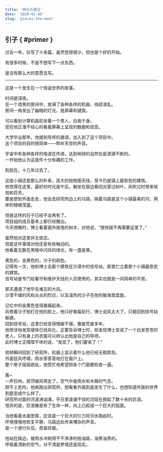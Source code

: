 ```yaml
---
title: '碎片の遇见'
date: '2020-01-06'
slug: 'pieces-the-meet'
---
```


## 引子 { #primer }

过去一年，仅写了十来篇，虽然觉得很少，但也是个好的开始。

有很多时候，不是不想写下一点东西。

是没有那么大的意愿去写。

---

这是一个发生在一个怪诞世界的故事。

时间是深夜。  
在一个漆黑的房间中，放满了各种各样的机器，线缆凌乱。  
房间一角发出了幽暗的灯光，是屏幕和键盘。

可以看到计算机面前坐着一个男人，白袍于身。  
现在他正漫不经心的看着屏幕上呈现的数据和信息。

大学毕业那年，他接到导师的邀请，加入到了这个项目中。  
这个项目的目的很简单——聆听天空的声音。

宇宙中有各种各样的电波在传递，达到地球的自然也是源源不断的。  
一开始他认为这是件十分有趣的工作。

到现在，十几年过去了。

这座小镇还是那么的朴素，高大的抛物面天线，至今仍是镇上最恢宏的建筑。  
他觉得在这里，最好的时光是午后，躺坐在窗边看阳光穿过树叶，风吹过时带来愉悦和芬芳。  
要是想到外面走走，他会去研究所边上的马路，隔着马路是这个小镇最美的河，两岸的植被茂盛。

但是这样的日子已经不会再有了。  
项目组的成员基本上都已经撤出。  
今天傍晚时，博士看着窗外摇曳的树木，对他说，“很快就不再需要这里了。”  

虽然他对这里并无依恋。  
但是这件事情对他还是有些触动的。  
他看着无数在黑暗中闪烁的绿光，有一盏是黄。

黄色的，金黄色的，沙子的颜色。  
记得有一次，他和博士去那个建筑在沙漠中的信号站，那里伫立着那个小镇最恢宏的建筑。  
信号站是专门给看守和维护天线的人员使用的，其实也就是一间简单的平房。

那天遭遇了他毕生难忘的大风。  
沙漠干燥的风和炎炎的烈日，以及温热的沙子在他的脑海里盘旋。

记忆中的金黄色变得暴躁起来。  
风卷着沙子拍打在他的脸上，他只好匍匐前行，博士说风太大了，只能回到信号站躲避。  
回到信号站，这里已经变得残破不堪，像是荒废多年。  
他惊讶地发现墙体已经风化，正要告诉博士时，却发现博士变成了一个白发苍苍的老人，只有身上的衣服可以辨认出他是自己的导师。  
此时博士正喋喋不休的说，“发现了，他们要来了！”

他转瞬间回到了研究所，机器上显示着什么他已经无暇顾及。  
外面狂风呼啸，雨水答答答地打在窗户上。  
整个房子摇摇欲坠，他慌忙地希望把各个门窗都检查一遍。

轰~  
一声巨响，房顶被风带走了，空气中是雨水和木屑的气息。  
顾不上危险，他疾跑出研究所，想看看外面到底发生了什么，也想知道外面的世界到底变成什么样了。  
研究所对面的河波涛汹涌，平日里波澜不惊的河现在掀起了数十米的巨浪。  
怪异的是，巨浪像是有了生命一样，向上凸起成一个巨大的弧面。

当他看着水面思索，应该是一个巨大的引力将河水吸起时。  
环境慢慢地恢复平静，马路远处传来嘈杂的声音。  
是一个游行队伍，奇装异服。

他站在路边，被雨水冲刷得干干净净的柏油路，油黑油黑的。  
呼吸着清新的空气，分不清是梦境还是现实。
